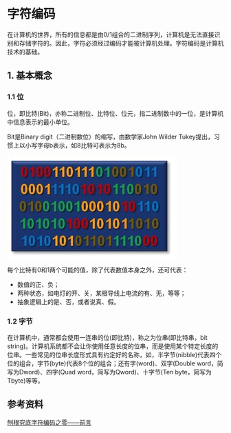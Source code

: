# 字符编码

在计算机的世界，所有的信息都是由0/1组合的二进制序列，计算机是无法直接识别和存储字符的。因此，字符必须经过编码才能被计算机处理。字符编码是计算机技术的基础。

## 1. 基本概念

### 1.1 位

位，即比特(Bit)，亦称二进制位、比特位、位元，指二进制数中的一位，是计算机中信息表示的最小单位。

Bit是Binary digit（二进制数位）的缩写，由数学家John Wilder Tukey提出，习惯上以小写字母b表示，如8比特可表示为8b。

![img](./img/019-character.jpg)

每个比特有0和1两个可能的值，除了代表数值本身之外，还可代表：

- 数值的正、负；
- 两种状态，如电灯的开、关，某根导线上电流的有、无，等等；
- 抽象逻辑上的是、否，或者说真、假。

### 1.2 字节

在计算机中，通常都会使用一连串的位(即比特)，称之为位串(即比特串，bit string)。计算机系统都不会让你使用任意长度的位串，而是使用某个特定长度的位串。一些常见的位串长度形式具有约定好的名称，如，半字节(nibble)代表四个位的组合，字节(byte)代表8个位的组合；还有字(word)、双字(Double word，简写为Dword)、四字(Quad word，简写为Qword)、十字节(Ten byte，简写为Tbyte)等等。













## 参考资料

[刨根究底字符编码之零——前言](https://zhuanlan.zhihu.com/p/27012715)